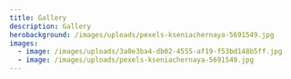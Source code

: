 ```yaml
---
title: Gallery
description: Gallery
herobackground: /images/uploads/pexels-kseniachernaya-5691549.jpg
images:
  - image: /images/uploads/3a0e3ba4-db02-4555-af19-f53bd148b5ff.jpg
  - image: /images/uploads/pexels-kseniachernaya-5691549.jpg
---
```

